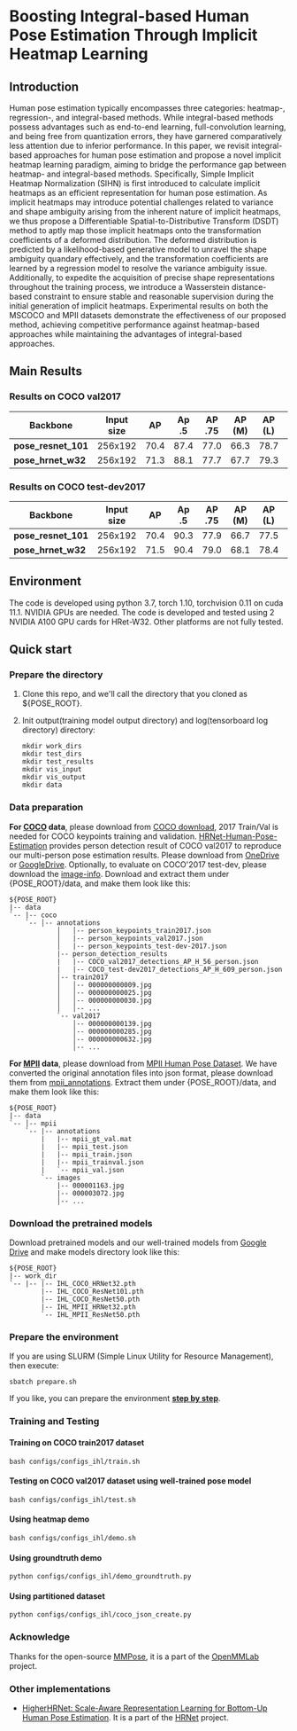 # Boosting Integral-based Human Pose Estimation Through Implicit Heatmap Learning

## Introduction
Human pose estimation typically encompasses three categories: heatmap-, regression-, and integral-based methods. While integral-based methods possess advantages such as end-to-end learning, full-convolution learning, and being free from quantization errors, they have garnered comparatively less attention due to inferior performance. In this paper, we revisit integral-based approaches for human pose estimation and propose a novel implicit heatmap learning paradigm, aiming to bridge the performance gap between heatmap- and integral-based methods. Specifically, Simple Implicit Heatmap Normalization (SIHN) is first introduced to calculate implicit heatmaps as an efficient representation for human pose estimation. As implicit heatmaps may introduce potential challenges related to variance and shape ambiguity arising from the inherent nature of implicit heatmaps, we thus propose a Differentiable Spatial-to-Distributive Transform (DSDT) method to aptly map those implicit heatmaps onto the transformation coefficients of a deformed distribution. The deformed distribution is predicted by a likelihood-based generative model to unravel the shape ambiguity quandary effectively, and the transformation coefficients are learned by a regression model to resolve the variance ambiguity issue. Additionally, to expedite the acquisition of precise shape representations throughout the training process, we introduce a Wasserstein distance-based constraint to ensure stable and reasonable supervision during the initial generation of implicit heatmaps. Experimental results on both the MSCOCO and MPII datasets demonstrate the effectiveness of our proposed method, achieving competitive performance against heatmap-based approaches while maintaining the advantages of integral-based approaches.

## Main Results
### Results on COCO val2017
| Backbone | Input size | AP | Ap .5 | AP .75 | AP (M) | AP (L) | AR |
|--------------------|--------------|-------|-------|--------|--------|--------|-------|
| **pose_resnet_101** | 256x192 | 70.4 | 87.4 |  77.0 |  66.3 |  78.7 |  78.8 |
| **pose_hrnet_w32** | 256x192 | 71.3 |  88.1 |  77.7 |  67.7 |  79.3 |  79.6 |

### Results on COCO test-dev2017
| Backbone | Input size | AP | Ap .5 | AP .75 | AP (M) | AP (L) | AR |
|--------------------|--------------|-------|-------|--------|--------|--------|-------|
| **pose_resnet_101** | 256x192 | 70.4 | 90.3 |  77.9 |  66.7 |  77.5 |  78.2 |
| **pose_hrnet_w32** | 256x192 | 71.5 |  90.4 |  79.0 |  68.1 |  78.4 |  79.2 |

## Environment

The code is developed using python 3.7, torch 1.10, torchvision 0.11 on cuda 11.1. NVIDIA GPUs are needed. The code is developed and tested using 2 NVIDIA A100 GPU cards for HRet-W32. Other platforms are not fully tested.

## Quick start

### Prepare the directory

1. Clone this repo, and we'll call the directory that you cloned as ${POSE_ROOT}.

2. Init output(training model output directory) and log(tensorboard log directory) directory:

   ```
   mkdir work_dirs
   mkdir test_dirs
   mkdir test_results
   mkdir vis_input
   mkdir vis_output
   mkdir data
   ```

### Data preparation

**For [COCO](http://cocodataset.org/) data**, please download from [COCO download](http://cocodataset.org/#download), 2017 Train/Val is needed for COCO keypoints training and validation. [HRNet-Human-Pose-Estimation](https://github.com/HRNet/HRNet-Human-Pose-Estimation) provides person detection result of COCO val2017 to reproduce our multi-person pose estimation results. Please download from [OneDrive](https://1drv.ms/f/s!AhIXJn_J-blWzzDXoz5BeFl8sWM-) or [GoogleDrive](https://drive.google.com/drive/folders/1fRUDNUDxe9fjqcRZ2bnF_TKMlO0nB_dk?usp=sharing). Optionally, to evaluate on COCO'2017 test-dev, please download the [image-info](https://download.openmmlab.com/mmpose/datasets/person_keypoints_test-dev-2017.json). Download and extract them under {POSE_ROOT}/data, and make them look like this:

    ${POSE_ROOT}
    |-- data
    `-- |-- coco
        `-- │-- annotations
                │   │-- person_keypoints_train2017.json
                │   |-- person_keypoints_val2017.json
                │   |-- person_keypoints_test-dev-2017.json
                |-- person_detection_results
                |   |-- COCO_val2017_detections_AP_H_56_person.json
                |   |-- COCO_test-dev2017_detections_AP_H_609_person.json
                │-- train2017
                │   │-- 000000000009.jpg
                │   │-- 000000000025.jpg
                │   │-- 000000000030.jpg
                │   │-- ...
                `-- val2017
                    │-- 000000000139.jpg
                    │-- 000000000285.jpg
                    │-- 000000000632.jpg
                    │-- ...

**For [MPII](http://human-pose.mpi-inf.mpg.de/) data**, please download from [MPII Human Pose Dataset](http://human-pose.mpi-inf.mpg.de/). We have converted the original annotation files into json format, please download them from [mpii_annotations](https://download.openmmlab.com/mmpose/datasets/mpii_annotations.tar). Extract them under {POSE_ROOT}/data, and make them look like this:

    ${POSE_ROOT}
    |-- data
    `-- │-- mpii
        `-- |-- annotations
            |   |-- mpii_gt_val.mat
            |   |-- mpii_test.json
            |   |-- mpii_train.json
            |   |-- mpii_trainval.json
            |   `-- mpii_val.json
            `-- images
                |-- 000001163.jpg
                |-- 000003072.jpg
                │-- ...


### Download the pretrained models

Download pretrained models and our well-trained models from [Google Drive](https://drive.google.com/drive/folders/1T5VQLccmQ82d9_KvCV5uATmCWjIyrGbr?usp=sharing) and make models directory look like this:

    ${POSE_ROOT}
    |-- work_dir       
    `-- |-- |-- IHL_COCO_HRNet32.pth
            |-- IHL_COCO_ResNet101.pth
            |-- IHL_COCO_ResNet50.pth
            |-- IHL_MPII_HRNet32.pth
            `-- IHL_MPII_ResNet50.pth

### Prepare the environment

If you are using SLURM (Simple Linux Utility for Resource Management), then execute:

```
sbatch prepare.sh
```

If you like, you can prepare the environment [**step by step**](https://github.com/open-mmlab/mmpose).

### Training and Testing

#### Training on COCO train2017 dataset

```
bash configs/configs_ihl/train.sh
```

#### Testing on COCO val2017 dataset using well-trained pose model

```
bash configs/configs_ihl/test.sh
```

#### Using heatmap demo

```
bash configs/configs_ihl/demo.sh
```

#### Using groundtruth demo

```
python configs/configs_ihl/demo_groundtruth.py
```

#### Using partitioned dataset

```
python configs/configs_ihl/coco_json_create.py
```

### Acknowledge
Thanks for the open-source [MMPose](https://github.com/open-mmlab/mmpose), it is a part of the [OpenMMLab](https://github.com/open-mmlab/) project.
### Other implementations
* [HigherHRNet: Scale-Aware Representation Learning for Bottom-Up Human Pose Estimation](https://github.com/HRNet/HigherHRNet-Human-Pose-Estimation). It is a part of the [HRNet](https://github.com/HRNet) project.
